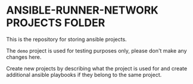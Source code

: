 # ANSIBLE-RUNNER-NETWORK PROJECTS FOLDER

This is the repository for storing ansible projects.

The ```demo``` project is used for testing purposes only, please don't make any changes here.

Create new projects by describing what the project is used for and create additional ansible playbooks if they belong to the same project.